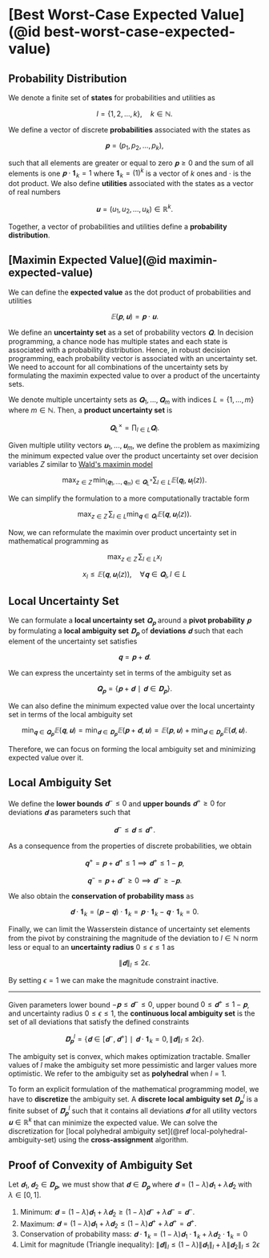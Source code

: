# [Best Worst-Case Expected Value](@id best-worst-case-expected-value)
## Probability Distribution
We denote a finite set of **states** for probabilities and utilities as

$$I=\{1,2,...,k\},\quad k∈ℕ.$$

We define a vector of discrete **probabilities** associated with the states as

$$𝐩=(p_1,p_2,...,p_k),$$

such that all elements are greater or equal to zero $𝐩≥0$ and the sum of all elements is one $𝐩⋅𝟏_k=1$ where $𝟏_k=(1)^k$ is a vector of $k$ ones and $⋅$ is the dot product. We also define **utilities** associated with the states as a vector of real numbers

$$𝐮=(u_1,u_2,...,u_k)∈ℝ^k.$$

Together, a vector of probabilities and utilities define a **probability distribution**.


## [Maximin Expected Value](@id maximin-expected-value)
We can define the **expected value** as the dot product of probabilities and utilities

$$𝔼(𝐩,𝐮)=𝐩⋅𝐮.$$

We define an **uncertainty set** as a set of probability vectors $𝐐.$ In decision programming, a chance node has multiple states and each state is associated with a probability distribution. Hence, in robust decision programming, each probability vector is associated with an uncertainty set. We need to account for all combinations of the uncertainty sets by formulating the maximin expected value to over a product of the uncertainty sets.

We denote multiple uncertainty sets as $𝐐_1,...,𝐐_m$ with indices $L=\{1,...,m\}$ where $m∈ℕ.$ Then, a **product uncertainty set** is

$$𝐐_L^{×}=∏_{l∈L} 𝐐_{l}.$$

Given multiple utility vectors $𝐮_1,...,𝐮_m$, we define the problem as maximizing the minimum expected value over the product uncertainty set over decision variables $Z$ similar to [Wald's maximin model](https://en.wikipedia.org/wiki/Wald%27s_maximin_model)

$$\max_{z∈Z}\, \min_{(𝐪_1,...,𝐪_m)∈𝐐_L^{×}} ∑_{l∈L} 𝔼(𝐪_l, 𝐮_l(z)).$$

We can simplify the formulation to a more computationally tractable form

$$\max_{z∈Z}\, ∑_{l∈L} \min_{𝐪∈𝐐_l} 𝔼(𝐪, 𝐮_l(z)).$$

Now, we can reformulate the maximin over product uncertainty set in mathematical programming as

$$\max_{z∈Z}\, ∑_{l∈L} x_l$$

$$x_l ≤ 𝔼(𝐪, 𝐮_l(z)),\quad ∀𝐪∈𝐐_{l},\, l∈L$$


## Local Uncertainty Set
We can formulate a **local uncertainty set** $𝐐_{𝐩}$ around a **pivot probability** $𝐩$ by formulating a **local ambiguity set** $𝐃_{𝐩}$ of **deviations** $𝐝$ such that each element of the uncertainty set satisfies

$$𝐪=𝐩+𝐝.$$

We can express the uncertainty set in terms of the ambiguity set as

$$𝐐_𝐩=\{𝐩+𝐝∣𝐝∈𝐃_𝐩\}.$$

We can also define the minimum expected value over the local uncertainty set in terms of the local ambiguity set

$$\min_{𝐪∈𝐐_𝐩} 𝔼(𝐪, 𝐮) = \min_{𝐝∈𝐃_𝐩} 𝔼(𝐩+𝐝, 𝐮) = 𝔼(𝐩,𝐮) + \min_{𝐝∈𝐃_𝐩} 𝔼(𝐝,𝐮).$$

Therefore, we can focus on forming the local ambiguity set and minimizing expected value over it.


## Local Ambiguity Set
We define the **lower bounds** $𝐝^{-}≤0$ and **upper bounds** $𝐝^{+}≥0$ for deviations $𝐝$ as parameters such that

$$𝐝^{-}≤𝐝≤𝐝^{+}.$$

As a consequence from the properties of discrete probabilities, we obtain

$$𝐪^{+}=𝐩+𝐝^{+}≤1 ⟹ 𝐝^{+}≤1-𝐩,$$

$$𝐪^{-}=𝐩+𝐝^{-}≥0 ⟹ 𝐝^{-}≥-𝐩.$$

We also obtain the **conservation of probability mass** as

$$𝐝⋅𝟏_k=(𝐩-𝐪)⋅𝟏_k=𝐩⋅𝟏_k-𝐪⋅𝟏_k=0.$$

Finally, we can limit the Wasserstein distance of uncertainty set elements from the pivot by constraining the magnitude of the deviation to $l∈ℕ$ norm less or equal to an **uncertainty radius** $0≤ϵ≤1$ as

$$\|𝐝\|_l≤2ϵ.$$

By setting $ϵ=1$ we can make the magnitude constraint inactive.

---

Given parameters lower bound $-𝐩≤𝐝^{-}≤0$, upper bound $0≤𝐝^{+}≤1-𝐩$, and uncertainty radius $0≤ϵ≤1,$ the **continuous local ambiguity set** is the set of all deviations that satisfy the defined constraints

$$\bar{𝐃}^{l}_𝐩=\{𝐝∈[𝐝^{-},𝐝^{+}]∣ 𝐝⋅𝟏_k=0,\, \|𝐝\|_l≤2ϵ\}.$$

The ambiguity set is convex, which makes optimization tractable. Smaller values of $l$ make the ambiguity set more pessimistic and larger values more optimistic. We refer to the ambiguity set as **polyhedral** when $l=1.$

To form an explicit formulation of the mathematical programming model, we have to **discretize** the ambiguity set. A **discrete local ambiguity set** $𝐃^{l}_𝐩$ is a finite subset of $\bar{𝐃}^{l}_𝐩$ such that it contains all deviations $𝐝$ for all utility vectors $𝐮∈ℝ^{k}$ that can minimize the expected value. We can solve the discretization for [local polyhedral ambiguity set](@ref local-polyhedral-ambiguity-set) using the **cross-assignment** algorithm.


## Proof of Convexity of Ambiguity Set
Let $𝐝_1,𝐝_2∈𝐃_𝐩,$ we must show that $𝐝∈𝐃_𝐩$ where $𝐝=(1-λ)𝐝_1+λ𝐝_2$ with $λ∈[0,1].$

1) Minimum: $𝐝=(1-λ)𝐝_1+λ𝐝_2≥(1-λ)𝐝^{-}+λ𝐝^{-}=𝐝^{-}.$
2) Maximum: $𝐝=(1-λ)𝐝_1+λ𝐝_2≤(1-λ)𝐝^{+}+λ𝐝^{+}=𝐝^{+}.$
3) Conservation of probability mass: $𝐝⋅𝟏_k=(1-λ)𝐝_1⋅𝟏_k+λ𝐝_2⋅𝟏_k=0$
4) Limit for magnitude (Triangle inequality): $\|𝐝\|_l≤(1-λ)\|𝐝_1\|_l+λ\|𝐝_2\|_l≤2ϵ$
